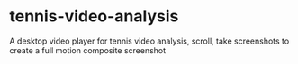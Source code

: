 # tennis-video-analysis
A desktop video player for tennis video analysis, scroll, take screenshots to create a full motion composite screenshot
